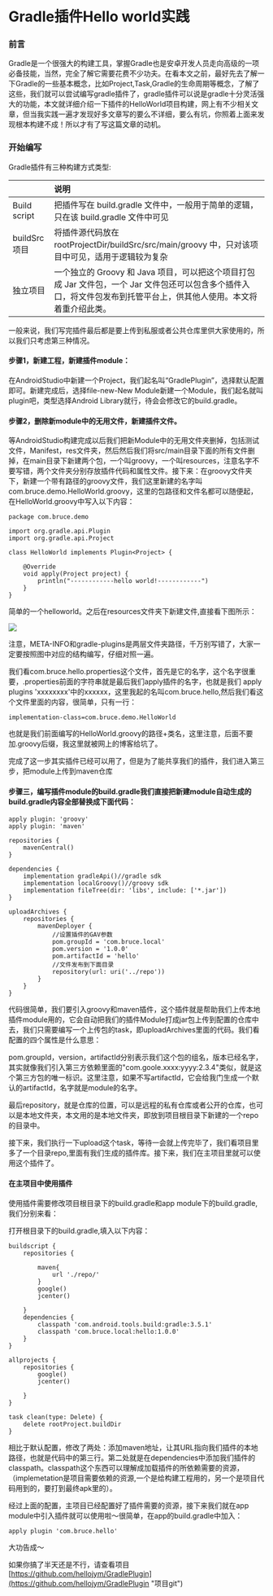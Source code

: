 # Gradle插件Hello world实践

### 前言

Gradle是一个很强大的构建工具，掌握Gradle也是安卓开发人员走向高级的一项必备技能，当然，完全了解它需要花费不少功夫。在看本文之前，最好先去了解一下Gradle的一些基本概念，比如Project,Task,Gradle的生命周期等概念，了解了这些，我们就可以尝试编写gradle插件了，gradle插件可以说是gradle十分灵活强大的功能，本文就详细介绍一下插件的HelloWorld项目构建，网上有不少相关文章，但当我实践一遍才发现好多文章写的要么不详细，要么有坑，你照着上面来发现根本构建不成！所以才有了写这篇文章的动机。

### 开始编写

Gradle插件有三种构建方式类型:

|  | 说明 |
| :--- | :--- |
| Build script | 把插件写在 build.gradle 文件中，一般用于简单的逻辑，只在该 build.gradle 文件中可见 |
| buildSrc 项目 | 将插件源代码放在 rootProjectDir/buildSrc/src/main/groovy 中，只对该项目中可见，适用于逻辑较为复杂 |
| 独立项目 | 一个独立的 Groovy 和 Java 项目，可以把这个项目打包成 Jar 文件包，一个 Jar 文件包还可以包含多个插件入口，将文件包发布到托管平台上，供其他人使用。本文将着重介绍此类。 |

一般来说，我们写完插件最后都是要上传到私服或者公共仓库里供大家使用的，所以我们只考虑第三种情况。

#### 步骤1，新建工程，新建插件module：

在AndroidStudio中新建一个Project，我们起名叫“GradlePlugin”，选择默认配置即可。新建完成后，选择file-new-New Module新建一个Module，我们起名就叫plugin吧，类型选择Android Library就行，待会会修改它的build.gradle。

#### 步骤2，删除新module中的无用文件，新建插件文件。

等AndroidStudio构建完成以后我们把新Module中的无用文件夹删掉，包括测试文件，Manifest，res文件夹，然后然后我们将src/main目录下面的所有文件删掉，在main目录下新建两个包，一个叫groovy，一个叫resources，注意名字不要写错，两个文件夹分别存放插件代码和属性文件。接下来：在groovy文件夹下，新建一个带有路径的groovy文件，我们这里新建的名字叫com.bruce.demo.HelloWorld.groovy，这里的包路径和文件名都可以随便起，在HelloWorld.groovy中写入以下内容：

```
package com.bruce.demo

import org.gradle.api.Plugin
import org.gradle.api.Project

class HelloWorld implements Plugin<Project> {

    @Override
    void apply(Project project) {
        println("------------hello world!------------")
    }
}
```

简单的一个helloworld。之后在resources文件夹下新建文件,直接看下图所示：

![](https://s2.ax1x.com/2019/10/12/uO7zO1.png)

注意，META-INFO和gradle-plugins是两层文件夹路径，千万别写错了，大家一定要按照图中对应的结构编写，仔细对照一遍。

我们看com.bruce.hello.properties这个文件，首先是它的名字，这个名字很重要，.properties前面的字符串就是最后我们apply插件的名字，也就是我们 apply plugins 'xxxxxxxx'中的xxxxxx，这里我起的名叫com.bruce.hello,然后我们看这个文件里面的内容，很简单，只有一行：

```
implementation-class=com.bruce.demo.HelloWorld
```

也就是我们前面编写的HelloWorld.groovy的路径+类名，这里注意，后面不要加.groovy后缀，我这里就被网上的博客给坑了。

完成了这一步其实插件已经可以用了，但是为了能共享我们的插件，我们进入第三步，把module上传到maven仓库

#### 步骤三，编写插件module的build.gradle我们直接把新建module自动生成的build.gradle内容全部替换成下面代码：

```
apply plugin: 'groovy'
apply plugin: 'maven'

repositories {
    mavenCentral()
}

dependencies {
    implementation gradleApi()//gradle sdk
    implementation localGroovy()//groovy sdk
    implementation fileTree(dir: 'libs', include: ['*.jar'])
}

uploadArchives {
    repositories {
        mavenDeployer {
            //设置插件的GAV参数
            pom.groupId = 'com.bruce.local'
            pom.version = '1.0.0'
            pom.artifactId = 'hello'
            //文件发布到下面目录
            repository(url: uri('../repo'))
        }
    }
}
```

代码很简单，我们要引入groovy和maven插件，这个插件就是帮助我们上传本地插件module用的，它会自动把我们的插件Module打成jar包上传到配置的仓库中去，我们只需要编写一个上传包的task，即uploadArchives里面的代码。我们看配置的四个属性是什么意思：

pom.groupId，version，artifactId分别表示我们这个包的组名，版本已经名字，其实就像我们引入第三方依赖里面的"com.goole.xxxx:yyyy:2.3.4"类似，就是这个第三方包的唯一标识。这里注意，如果不写artifactId，它会给我门生成一个默认的artifactId，名字就是module的名字。

最后repository，就是仓库的位置，可以是远程的私有仓库或者公开的仓库，也可以是本地文件夹，本文用的是本地文件夹，即放到项目根目录下新建的一个repo的目录中。

接下来，我们执行一下upload这个task，等待一会就上传完毕了，我们看项目里多了一个目录repo,里面有我们生成的插件库。接下来，我们在主项目里就可以使用这个插件了。

#### 在主项目中使用插件

使用插件需要修改项目根目录下的build.gradle和app module下的build.gradle,我们分别来看：

打开根目录下的build.gradle,填入以下内容：

```
buildscript {
    repositories {

        maven{
            url './repo/'
        }
        google()
        jcenter()

    }
    dependencies {
        classpath 'com.android.tools.build:gradle:3.5.1'
        classpath 'com.bruce.local:hello:1.0.0'
    }
}

allprojects {
    repositories {
        google()
        jcenter()

    }
}

task clean(type: Delete) {
    delete rootProject.buildDir
}
```

相比于默认配置，修改了两处：添加maven地址，让其URL指向我们插件的本地路径，也就是代码中的第三行。第二处就是在dependencies中添加我们插件的classpath。classpath这个东西可以理解成加载插件的所依赖需要的资源，（implemetation是项目需要依赖的资源,一个是给构建工程用的，另一个是项目代码用到的，要打到最终apk里的）。

经过上面的配置，主项目已经配置好了插件需要的资源，接下来我们就在app module中引入插件就可以使用啦～很简单，在app的build.gradle中加入：

```
apply plugin 'com.bruce.hello'
```

大功告成～

如果你搞了半天还是不行，请查看项目   [https://github.com/hellojym/GradlePlugin](https://github.com/hellojym/GradlePlugin "项目git")

